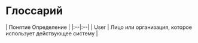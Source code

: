 ﻿# Глоссарий

| Понятие  Определение |
|:--|:--|
| User | Лицо или организация, которое использует действующее систему |

